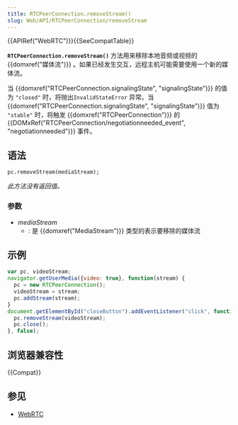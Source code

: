 ```yaml
---
title: RTCPeerConnection.removeStream()
slug: Web/API/RTCPeerConnection/removeStream
---
```


{{APIRef("WebRTC")}}{{SeeCompatTable}}

**`RTCPeerConnection.removeStream()`** 方法用来移除本地音频或视频的 {{domxref("媒体流")}} 。如果已经发生交互，远程主机可能需要使用一个新的媒体流。

当 {{domxref("RTCPeerConnection.signalingState", "signalingState")}} 的值为 `"closed"` 时，将抛出`InvalidStateError` 异常。当 {{domxref("RTCPeerConnection.signalingState", "signalingState")}} 值为 `"stable"` 时，将触发 {{domxref("RTCPeerConnection")}} 的 {{DOMxRef("RTCPeerConnection/negotiationneeded_event", "negotiationneeded")}} 事件。

## 语法

```plain
pc.removeStream(mediaStream);
```

_此方法没有返回值。_

### 参数

- _mediaStream_
  - : 是 {{domxref("MediaStream")}} 类型的表示要移除的媒体流

## 示例

```js
var pc, videoStream;
navigator.getUserMedia({video: true}, function(stream) {
  pc = new RTCPeerConnection();
  videoStream = stream;
  pc.addStream(stream);
}
document.getElementById("closeButton").addEventListener("click", function(event) {
  pc.removeStream(videoStream);
  pc.close();
}, false);
```

## 浏览器兼容性

{{Compat}}

## 参见

- [WebRTC](/zh-CN/docs/Web/Guide/API/WebRTC)
